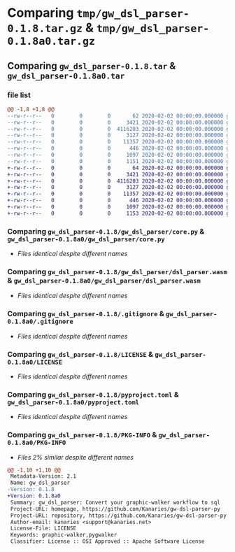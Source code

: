 # Comparing `tmp/gw_dsl_parser-0.1.8.tar.gz` & `tmp/gw_dsl_parser-0.1.8a0.tar.gz`

## Comparing `gw_dsl_parser-0.1.8.tar` & `gw_dsl_parser-0.1.8a0.tar`

### file list

```diff
@@ -1,8 +1,8 @@
--rw-r--r--   0        0        0       62 2020-02-02 00:00:00.000000 gw_dsl_parser-0.1.8/gw_dsl_parser/__init__.py
--rw-r--r--   0        0        0     3421 2020-02-02 00:00:00.000000 gw_dsl_parser-0.1.8/gw_dsl_parser/core.py
--rw-r--r--   0        0        0  4116203 2020-02-02 00:00:00.000000 gw_dsl_parser-0.1.8/gw_dsl_parser/dsl_parser.wasm
--rw-r--r--   0        0        0     3127 2020-02-02 00:00:00.000000 gw_dsl_parser-0.1.8/.gitignore
--rw-r--r--   0        0        0    11357 2020-02-02 00:00:00.000000 gw_dsl_parser-0.1.8/LICENSE
--rw-r--r--   0        0        0      446 2020-02-02 00:00:00.000000 gw_dsl_parser-0.1.8/README.md
--rw-r--r--   0        0        0     1097 2020-02-02 00:00:00.000000 gw_dsl_parser-0.1.8/pyproject.toml
--rw-r--r--   0        0        0     1151 2020-02-02 00:00:00.000000 gw_dsl_parser-0.1.8/PKG-INFO
+-rw-r--r--   0        0        0       64 2020-02-02 00:00:00.000000 gw_dsl_parser-0.1.8a0/gw_dsl_parser/__init__.py
+-rw-r--r--   0        0        0     3421 2020-02-02 00:00:00.000000 gw_dsl_parser-0.1.8a0/gw_dsl_parser/core.py
+-rw-r--r--   0        0        0  4116203 2020-02-02 00:00:00.000000 gw_dsl_parser-0.1.8a0/gw_dsl_parser/dsl_parser.wasm
+-rw-r--r--   0        0        0     3127 2020-02-02 00:00:00.000000 gw_dsl_parser-0.1.8a0/.gitignore
+-rw-r--r--   0        0        0    11357 2020-02-02 00:00:00.000000 gw_dsl_parser-0.1.8a0/LICENSE
+-rw-r--r--   0        0        0      446 2020-02-02 00:00:00.000000 gw_dsl_parser-0.1.8a0/README.md
+-rw-r--r--   0        0        0     1097 2020-02-02 00:00:00.000000 gw_dsl_parser-0.1.8a0/pyproject.toml
+-rw-r--r--   0        0        0     1153 2020-02-02 00:00:00.000000 gw_dsl_parser-0.1.8a0/PKG-INFO
```

### Comparing `gw_dsl_parser-0.1.8/gw_dsl_parser/core.py` & `gw_dsl_parser-0.1.8a0/gw_dsl_parser/core.py`

 * *Files identical despite different names*

### Comparing `gw_dsl_parser-0.1.8/gw_dsl_parser/dsl_parser.wasm` & `gw_dsl_parser-0.1.8a0/gw_dsl_parser/dsl_parser.wasm`

 * *Files identical despite different names*

### Comparing `gw_dsl_parser-0.1.8/.gitignore` & `gw_dsl_parser-0.1.8a0/.gitignore`

 * *Files identical despite different names*

### Comparing `gw_dsl_parser-0.1.8/LICENSE` & `gw_dsl_parser-0.1.8a0/LICENSE`

 * *Files identical despite different names*

### Comparing `gw_dsl_parser-0.1.8/pyproject.toml` & `gw_dsl_parser-0.1.8a0/pyproject.toml`

 * *Files identical despite different names*

### Comparing `gw_dsl_parser-0.1.8/PKG-INFO` & `gw_dsl_parser-0.1.8a0/PKG-INFO`

 * *Files 2% similar despite different names*

```diff
@@ -1,10 +1,10 @@
 Metadata-Version: 2.1
 Name: gw_dsl_parser
-Version: 0.1.8
+Version: 0.1.8a0
 Summary: gw_dsl_parser: Convert your graphic-walker workflow to sql
 Project-URL: homepage, https://github.com/Kanaries/gw-dsl-parser-py
 Project-URL: repository, https://github.com/Kanaries/gw-dsl-parser-py
 Author-email: kanaries <support@kanaries.net>
 License-File: LICENSE
 Keywords: graphic-walker,pygwalker
 Classifier: License :: OSI Approved :: Apache Software License
```

